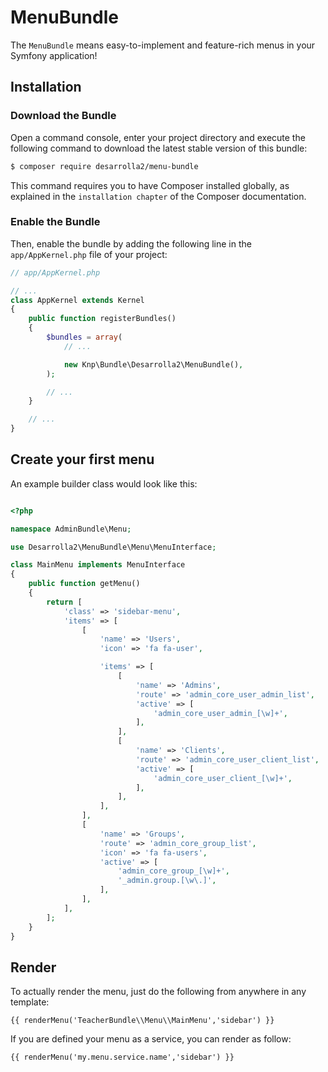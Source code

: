 MenuBundle
=============

The `MenuBundle` means easy-to-implement and feature-rich menus in your Symfony application!

## Installation

### Download the Bundle

Open a command console, enter your project directory and execute the
following command to download the latest stable version of this bundle:

```bash
$ composer require desarrolla2/menu-bundle
```
This command requires you to have Composer installed globally, as explained
in the `installation chapter` of the Composer documentation.

### Enable the Bundle


Then, enable the bundle by adding the following line in the ``app/AppKernel.php``
file of your project:

```php
// app/AppKernel.php

// ...
class AppKernel extends Kernel
{
    public function registerBundles()
    {
        $bundles = array(
            // ...

            new Knp\Bundle\Desarrolla2\MenuBundle(),
        );

        // ...
    }

    // ...
}
```
    
## Create your first menu    

An example builder class would look like this:

```php

<?php

namespace AdminBundle\Menu;

use Desarrolla2\MenuBundle\Menu\MenuInterface;

class MainMenu implements MenuInterface
{
    public function getMenu()
    {
        return [
            'class' => 'sidebar-menu',
            'items' => [
                [
                    'name' => 'Users',
                    'icon' => 'fa fa-user',

                    'items' => [
                        [
                            'name' => 'Admins',
                            'route' => 'admin_core_user_admin_list',
                            'active' => [
                                'admin_core_user_admin_[\w]+',
                            ],
                        ],
                        [
                            'name' => 'Clients',
                            'route' => 'admin_core_user_client_list',
                            'active' => [
                                'admin_core_user_client_[\w]+',
                            ],
                        ],
                    ],
                ],                
                [
                    'name' => 'Groups',
                    'route' => 'admin_core_group_list',
                    'icon' => 'fa fa-users',
                    'active' => [
                        'admin_core_group_[\w]+',
                        '_admin.group.[\w\.]',
                    ],
                ],
            ],
        ];
    }
}
```


## Render

To actually render the menu, just do the following from anywhere in any template:

```html+jinja
{{ renderMenu('TeacherBundle\\Menu\\MainMenu','sidebar') }}
```

If you are defined your menu as a service, you can render as follow:

```html+jinja
{{ renderMenu('my.menu.service.name','sidebar') }}
```
